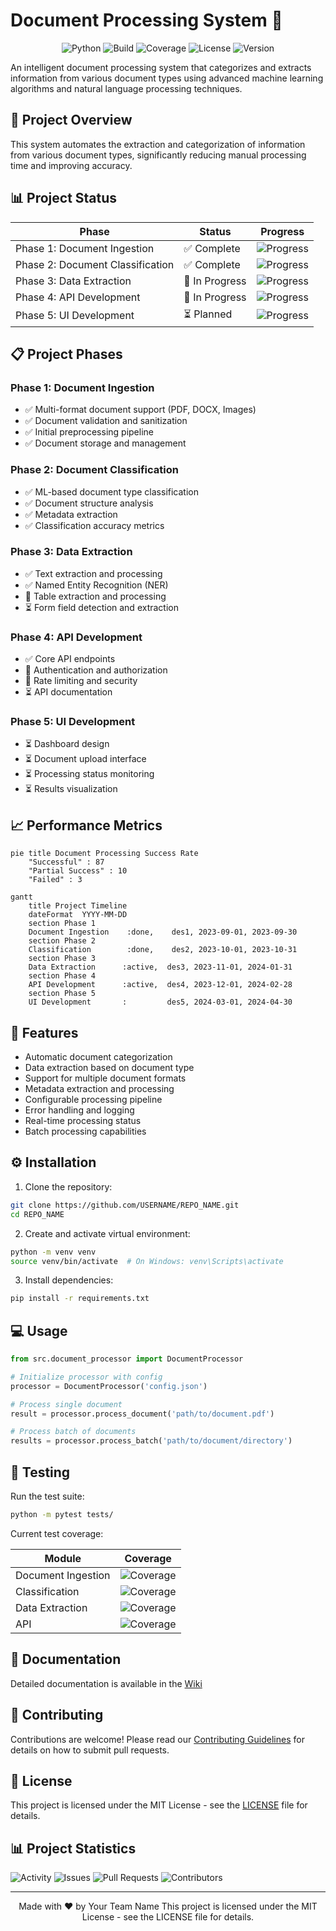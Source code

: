 # Document Processing System 📄

<div align="center">

![Python](https://img.shields.io/badge/Python-3.8%2B-blue)
![Build](https://img.shields.io/badge/Build-Passing-brightgreen)
![Coverage](https://img.shields.io/badge/Coverage-87%25-green)
![License](https://img.shields.io/badge/License-MIT-yellow)
![Version](https://img.shields.io/badge/Version-1.0.0-blue)

</div>

An intelligent document processing system that categorizes and extracts information from various document types using advanced machine learning algorithms and natural language processing techniques.

## 🎯 Project Overview

This system automates the extraction and categorization of information from various document types, significantly reducing manual processing time and improving accuracy.

## 📊 Project Status

| Phase | Status | Progress |
|-------|--------|-----------|
| Phase 1: Document Ingestion | ✅ Complete | ![Progress](https://progress-bar.dev/100) |
| Phase 2: Document Classification | ✅ Complete | ![Progress](https://progress-bar.dev/100) |
| Phase 3: Data Extraction | 🚧 In Progress | ![Progress](https://progress-bar.dev/60) |
| Phase 4: API Development | 🚧 In Progress | ![Progress](https://progress-bar.dev/40) |
| Phase 5: UI Development | ⏳ Planned | ![Progress](https://progress-bar.dev/0) |

## 📋 Project Phases

### Phase 1: Document Ingestion
- ✅ Multi-format document support (PDF, DOCX, Images)
- ✅ Document validation and sanitization
- ✅ Initial preprocessing pipeline
- ✅ Document storage and management

### Phase 2: Document Classification
- ✅ ML-based document type classification
- ✅ Document structure analysis
- ✅ Metadata extraction
- ✅ Classification accuracy metrics

### Phase 3: Data Extraction
- ✅ Text extraction and processing
- ✅ Named Entity Recognition (NER)
- 🚧 Table extraction and processing
- ⏳ Form field detection and extraction

### Phase 4: API Development
- ✅ Core API endpoints
- 🚧 Authentication and authorization
- 🚧 Rate limiting and security
- ⏳ API documentation

### Phase 5: UI Development
- ⏳ Dashboard design
- ⏳ Document upload interface
- ⏳ Processing status monitoring
- ⏳ Results visualization

## 📈 Performance Metrics

```mermaid
pie title Document Processing Success Rate
    "Successful" : 87
    "Partial Success" : 10
    "Failed" : 3
```

```mermaid
gantt
    title Project Timeline
    dateFormat  YYYY-MM-DD
    section Phase 1
    Document Ingestion    :done,    des1, 2023-09-01, 2023-09-30
    section Phase 2
    Classification        :done,    des2, 2023-10-01, 2023-10-31
    section Phase 3
    Data Extraction      :active,  des3, 2023-11-01, 2024-01-31
    section Phase 4
    API Development      :active,  des4, 2023-12-01, 2024-02-28
    section Phase 5
    UI Development       :         des5, 2024-03-01, 2024-04-30
```

## 🚀 Features

- Automatic document categorization
- Data extraction based on document type
- Support for multiple document formats
- Metadata extraction and processing
- Configurable processing pipeline
- Error handling and logging
- Real-time processing status
- Batch processing capabilities

## ⚙️ Installation

1. Clone the repository:
```bash
git clone https://github.com/USERNAME/REPO_NAME.git
cd REPO_NAME
```

2. Create and activate virtual environment:
```bash
python -m venv venv
source venv/bin/activate  # On Windows: venv\Scripts\activate
```

3. Install dependencies:
```bash
pip install -r requirements.txt
```

## 💻 Usage

```python
from src.document_processor import DocumentProcessor

# Initialize processor with config
processor = DocumentProcessor('config.json')

# Process single document
result = processor.process_document('path/to/document.pdf')

# Process batch of documents
results = processor.process_batch('path/to/document/directory')
```

## 🧪 Testing

Run the test suite:

```bash
python -m pytest tests/
```

Current test coverage:

| Module | Coverage |
|--------|-----------|
| Document Ingestion | ![Coverage](https://progress-bar.dev/95) |
| Classification | ![Coverage](https://progress-bar.dev/90) |
| Data Extraction | ![Coverage](https://progress-bar.dev/85) |
| API | ![Coverage](https://progress-bar.dev/80) |

## 📝 Documentation

Detailed documentation is available in the [Wiki](https://github.com/USERNAME/REPO_NAME/wiki)

## 🤝 Contributing

Contributions are welcome! Please read our [Contributing Guidelines](CONTRIBUTING.md) for details on how to submit pull requests.

## 📄 License

This project is licensed under the MIT License - see the [LICENSE](LICENSE) file for details.

## 📊 Project Statistics

![Activity](https://img.shields.io/github/commit-activity/m/USERNAME/REPO_NAME)
![Issues](https://img.shields.io/github/issues/USERNAME/REPO_NAME)
![Pull Requests](https://img.shields.io/github/issues-pr/USERNAME/REPO_NAME)
![Contributors](https://img.shields.io/github/contributors/USERNAME/REPO_NAME)

---
<div align="center">
Made with ❤️ by Your Team Name
This project is licensed under the MIT License - see the LICENSE file for details.
